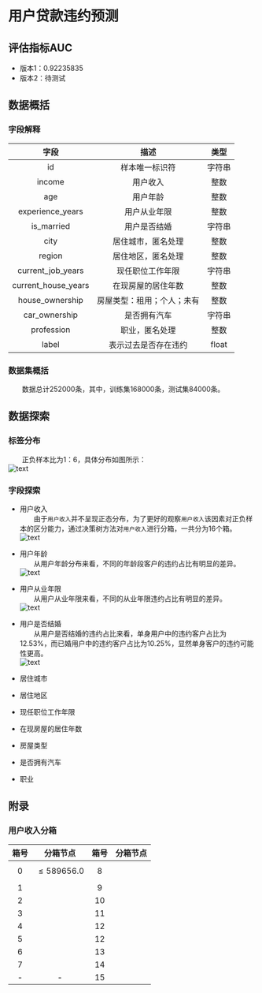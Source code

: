 # 用户贷款违约预测

## 评估指标AUC
* 版本1：0.92235835
* 版本2：待测试

## 数据概括

### 字段解释

| 字段 | 描述 | 类型 |
| :------: | :------: | :------: |
| id | 样本唯一标识符 | 字符串 |
| income | 用户收入 | 整数 |
| age | 用户年龄 | 整数 |
| experience_years | 用户从业年限 | 整数 |
| is_married | 用户是否结婚 | 字符串 |
| city | 居住城市，匿名处理 | 整数 |
| region | 居住地区，匿名处理 | 整数 |
| current_job_years | 现任职位工作年限 | 字符串 |
| current_house_years | 在现房屋的居住年数 | 整数 |
| house_ownership | 房屋类型：租用；个人；未有 | 整数 |
| car_ownership | 是否拥有汽车 | 字符串 |
| profession | 职业，匿名处理 | 整数 |
| label | 表示过去是否存在违约 | float |

### 数据集概括

　　数据总计252000条，其中，训练集168000条，测试集84000条。

## 数据探索

### 标签分布
　　正负样本比为1：6，具体分布如图所示：  
![text](picture/1.png)

### 字段探索

* 用户收入  
　　由于`用户收入`并不呈现正态分布，为了更好的观察`用户收入`该因素对正负样本的区分能力，通过决策树方法对`用户收入`进行分箱，一共分为16个箱。  
![text](picture/2.png)

* 用户年龄  
　　从用户年龄分布来看，不同的年龄段客户的违约占比有明显的差异。  
![text](picture/age_distplot.png)

* 用户从业年限  
　　从用户从业年限来看，不同的从业年限违约占比有明显的差异。  
![text](picture/experience_years_distplot.png)

* 用户是否结婚  
　　从用户是否结婚的违约占比来看，单身用户中的违约客户占比为12.53%，而已婚用户中的违约客户占比为10.25%，显然单身客户的违约可能性更高。  
![text](picture/married_distplot.png)

* 居住城市  


* 居住地区  


* 现任职位工作年限  


* 在现房屋的居住年数  


* 房屋类型  


* 是否拥有汽车  


* 职业  







## 附录
### 用户收入分箱
| 箱号 | 分箱节点 | 箱号 | 分箱节点 |
| :------: | :------: | :------: | :------: |
| 0 | $$\leqslant 589656.0$$ | 8 |  |
| 1 |  | 9 |  |
| 2 |  | 10 |  |
| 3 |  | 11 |  |
| 4 |  | 12 |  |
| 5 |  | 12 |  |
| 6 |  | 13 |  |
| 7 |  | 14 |  |
| - | - | 15 |  |
